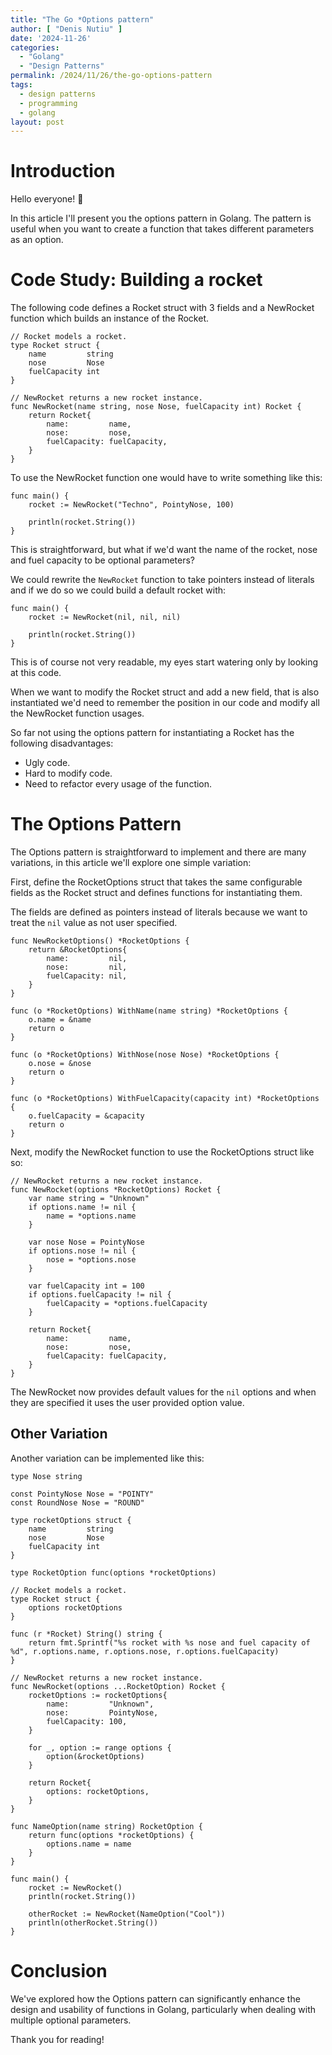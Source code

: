 ```yaml
---
title: "The Go *Options pattern"
author: [ "Denis Nutiu" ]
date: '2024-11-26'
categories:
  - "Golang"
  - "Design Patterns"
permalink: /2024/11/26/the-go-options-pattern
tags:
  - design patterns
  - programming
  - golang
layout: post
---
```


# Introduction

Hello everyone! 👋

In this article I'll present you the options pattern in Golang. The pattern is useful when you want to create a function
that takes different parameters as an option.

# Code Study: Building a rocket

The following code defines a Rocket struct with 3 fields and a NewRocket function which builds an instance
of the Rocket.

```golang
// Rocket models a rocket.
type Rocket struct {
	name         string
	nose         Nose
	fuelCapacity int
}

// NewRocket returns a new rocket instance.
func NewRocket(name string, nose Nose, fuelCapacity int) Rocket {
	return Rocket{
		name:         name,
		nose:         nose,
		fuelCapacity: fuelCapacity,
	}
}
```

To use the NewRocket function one would have to write something like this:

```golang
func main() {
	rocket := NewRocket("Techno", PointyNose, 100)

	println(rocket.String())
}
```

This is straightforward, but what if we'd want the name of the rocket, nose and fuel capacity to be optional parameters?

We could rewrite the `NewRocket` function to take pointers instead of literals and if we do so we could build a 
default rocket with:

```golang
func main() {
	rocket := NewRocket(nil, nil, nil)

	println(rocket.String())
}
```

This is of course not very readable, my eyes start watering only by looking at this code.

When we want to modify the Rocket struct and add a new field, that is also instantiated we'd need to remember the 
position in our code and modify all the NewRocket function usages.

So far not using the options pattern for instantiating a Rocket has the following disadvantages:

- Ugly code.
- Hard to modify code.
- Need to refactor every usage of the function.

# The Options Pattern

The Options pattern is straightforward to implement and there are many variations, in this article we'll explore
one simple variation:

First, define the RocketOptions struct that takes the same configurable fields as the Rocket struct and defines
functions for instantiating them.

The fields are defined as pointers instead of literals because we want to treat the `nil` value as not user specified.

```golang
func NewRocketOptions() *RocketOptions {
	return &RocketOptions{
		name:         nil,
		nose:         nil,
		fuelCapacity: nil,
	}
}

func (o *RocketOptions) WithName(name string) *RocketOptions {
	o.name = &name
	return o
}

func (o *RocketOptions) WithNose(nose Nose) *RocketOptions {
	o.nose = &nose
	return o
}

func (o *RocketOptions) WithFuelCapacity(capacity int) *RocketOptions {
	o.fuelCapacity = &capacity
	return o
}
```

Next, modify the NewRocket function to use the RocketOptions struct like so:

```golang
// NewRocket returns a new rocket instance.
func NewRocket(options *RocketOptions) Rocket {
	var name string = "Unknown"
	if options.name != nil {
		name = *options.name
	}

	var nose Nose = PointyNose
	if options.nose != nil {
		nose = *options.nose
	}

	var fuelCapacity int = 100
	if options.fuelCapacity != nil {
		fuelCapacity = *options.fuelCapacity
	}

	return Rocket{
		name:         name,
		nose:         nose,
		fuelCapacity: fuelCapacity,
	}
}
```

The NewRocket now provides default values for the `nil` options and when they are specified it uses the user
provided option value.

## Other Variation

Another variation can be implemented like this:

```golang
type Nose string

const PointyNose Nose = "POINTY"
const RoundNose Nose = "ROUND"

type rocketOptions struct {
	name         string
	nose         Nose
	fuelCapacity int
}

type RocketOption func(options *rocketOptions)

// Rocket models a rocket.
type Rocket struct {
	options rocketOptions
}

func (r *Rocket) String() string {
	return fmt.Sprintf("%s rocket with %s nose and fuel capacity of %d", r.options.name, r.options.nose, r.options.fuelCapacity)
}

// NewRocket returns a new rocket instance.
func NewRocket(options ...RocketOption) Rocket {
	rocketOptions := rocketOptions{
		name:         "Unknown",
		nose:         PointyNose,
		fuelCapacity: 100,
	}

	for _, option := range options {
		option(&rocketOptions)
	}

	return Rocket{
		options: rocketOptions,
	}
}

func NameOption(name string) RocketOption {
	return func(options *rocketOptions) {
		options.name = name
	}
}

func main() {
	rocket := NewRocket()
	println(rocket.String())

	otherRocket := NewRocket(NameOption("Cool"))
	println(otherRocket.String())
}
```

# Conclusion

We've explored how the Options pattern can significantly enhance the design and usability of functions in Golang, 
particularly when dealing with multiple optional parameters.

Thank you for reading!